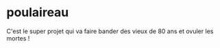 poulaireau
==========

C'est le super projet qui va faire bander des vieux de 80 ans et ovuler les mortes !
